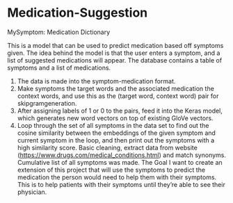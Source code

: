 # Medication-Suggestion
MySymptom: Medication Dictionary

This is a model that can be used to predict medication based off symptoms given. The idea behind the model is that the user enters a symptom, and a list of suggested medications will appear. The database contains a table of symptoms and a list of medications.  
1.	The data is made into the symptom-medication format.
2.	Make symptoms the target words and the associated medication the context words, and use this as the (target word, context word) pair for skipgramgeneration.
3.	After assigning labels of 1 or 0 to the pairs, feed it into the Keras model, which generates new word vectors on top of existing GloVe vectors.
4.	Loop through the set of all symptoms in the data set to find out the cosine similarity between the embeddings of the given symptom and current symptom in the loop, and then print out the symptoms with a high similarity score.
Basic cleaning, extract data from website (https://www.drugs.com/medical_conditions.html) and match synonyms. 
Cumulative list of all symptoms was made.
The Goal I want to create an extension of this project that will use the symptoms to predict the medication the person would need to help them with their symptoms. This is to help patients with their symptoms until they’re able to see their physician.
